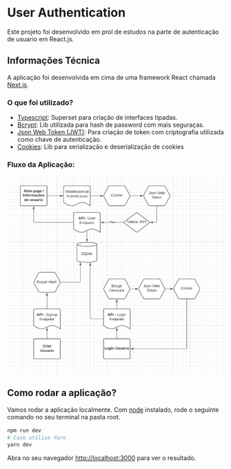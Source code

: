 # User Authentication
Este projeto foi desenvolvido em prol de estudos na parte de autenticação de usuario em React.js.

## Informações Técnica
A aplicação foi desenvolvida em cima de uma framework React chamada [Next.js](https://nextjs.org/).

### O que foi utilizado?
- [Typescript](https://www.typescriptlang.org/):
Superset para criação de interfaces tipadas.
- [Bcrypt](https://www.npmjs.com/package/bcrypt):
Lib utilizada para hash de password com mais seguraças.
- [Json Web Token (JWT)](https://jwt.io/):
Para criação de token com criptografia utilizada como chave de autenticação.
- [Cookies](https://www.npmjs.com/package/cookie):
Lib para serialização e deserialização de cookies

### Fluxo da Aplicação:
![Alt text](/public/flow.jpg?raw=true "System Flow")

## Como rodar a aplicação?
Vamos rodar a aplicação localmente.
Com [node](https://nodejs.org/en/) instalado, rode o seguinte comando no seu terminal na pasta root.

```bash
npm run dev
# Caso utilize Yarn
yarn dev
```

Abra no seu navegador [http://localhost:3000](http://localhost:3000) para ver o resultado.
